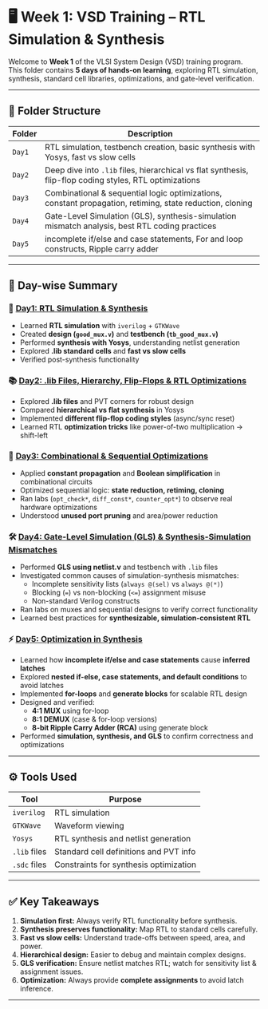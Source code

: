 # 🖥️ Week 1: VSD Training – RTL Simulation & Synthesis

Welcome to **Week 1** of the VLSI System Design (VSD) training program.  
This folder contains **5 days of hands-on learning**, exploring RTL simulation, synthesis, standard cell libraries, optimizations, and gate-level verification.  


---

## 📂 Folder Structure

| Folder       | Description |
| ------------ | ----------- |
| `Day1`      | RTL simulation, testbench creation, basic synthesis with Yosys, fast vs slow cells |
| `Day2`      | Deep dive into `.lib` files, hierarchical vs flat synthesis, flip-flop coding styles, RTL optimizations |
| `Day3`      | Combinational & sequential logic optimizations, constant propagation, retiming, state reduction, cloning |
| `Day4`      | Gate-Level Simulation (GLS), synthesis-simulation mismatch analysis, best RTL coding practices |
| `Day5`      | incomplete if/else and case statements, For and loop constructs, Ripple carry adder |

---

## 📘 Day-wise Summary

### 🚀 [Day1: RTL Simulation & Synthesis](./Day_1)
- Learned **RTL simulation** with `iverilog` + `GTKWave`  
- Created **design (`good_mux.v`)** and **testbench (`tb_good_mux.v`)**  
- Performed **synthesis with Yosys**, understanding netlist generation  
- Explored **.lib standard cells** and **fast vs slow cells**  
- Verified post-synthesis functionality

### 📚 [Day2: .lib Files, Hierarchy, Flip-Flops & RTL Optimizations](./Day_2)
- Explored **.lib files** and PVT corners for robust design  
- Compared **hierarchical vs flat synthesis** in Yosys  
- Implemented **different flip-flop coding styles** (async/sync reset)  
- Learned RTL **optimization tricks** like power-of-two multiplication → shift-left

### 🌟 [Day3: Combinational & Sequential Optimizations](./Day_3)
- Applied **constant propagation** and **Boolean simplification** in combinational circuits  
- Optimized sequential logic: **state reduction, retiming, cloning**  
- Ran labs (`opt_check*`, `diff_const*`, `counter_opt*`) to observe real hardware optimizations  
- Understood **unused port pruning** and area/power reduction

### 🛠️ [Day4: Gate-Level Simulation (GLS) & Synthesis-Simulation Mismatches](./Day_4)
- Performed **GLS using netlist.v** and testbench with `.lib` files  
- Investigated common causes of simulation-synthesis mismatches:
  - Incomplete sensitivity lists (`always @(sel)` vs `always @(*)`)  
  - Blocking (`=`) vs non-blocking (`<=`) assignment misuse  
  - Non-standard Verilog constructs  
- Ran labs on muxes and sequential designs to verify correct functionality  
- Learned best practices for **synthesizable, simulation-consistent RTL**

### ⚡ [Day5: Optimization in Synthesis](./Day_5)
- Learned how **incomplete if/else and case statements** cause **inferred latches**  
- Explored **nested if-else, case statements, and default conditions** to avoid latches  
- Implemented **for-loops** and **generate blocks** for scalable RTL design  
- Designed and verified:
  - **4:1 MUX** using for-loop  
  - **8:1 DEMUX** (case & for-loop versions)  
  - **8-bit Ripple Carry Adder (RCA)** using generate block  
- Performed **simulation, synthesis, and GLS** to confirm correctness and optimizations

---

## ⚙️ Tools Used

| Tool          | Purpose |
| ------------- | ------- |
| `iverilog`    | RTL simulation |
| `GTKWave`     | Waveform viewing |
| `Yosys`       | RTL synthesis and netlist generation |
| `.lib` files  | Standard cell definitions and PVT info |
| `.sdc` files  | Constraints for synthesis optimization |

---

## ✅ Key Takeaways

1. **Simulation first:** Always verify RTL functionality before synthesis.  
2. **Synthesis preserves functionality:** Map RTL to standard cells carefully.  
3. **Fast vs slow cells:** Understand trade-offs between speed, area, and power.  
4. **Hierarchical design:** Easier to debug and maintain complex designs.  
5. **GLS verification:** Ensure netlist matches RTL; watch for sensitivity list & assignment issues.
6. **Optimization:** Always provide **complete assignments** to avoid latch inference.

---


